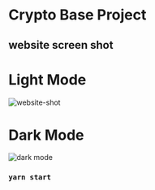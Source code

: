 # Crypto Base Project 



## website screen shot 

# Light Mode

![website-shot](https://user-images.githubusercontent.com/81950204/172038252-192386fb-6ce1-43e9-a91c-61424a5a51a3.png)

# Dark Mode

![dark mode ](https://user-images.githubusercontent.com/81950204/172038276-0e0278cc-5a84-42ed-916d-f5652573b506.png)


### `yarn start`



